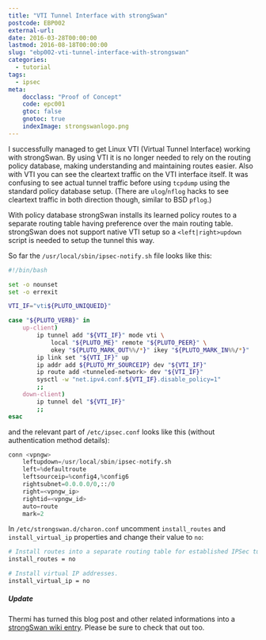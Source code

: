 ```yaml
---
title: "VTI Tunnel Interface with strongSwan"
postcode: EBP002
external-url:
date: 2016-03-28T00:00:00
lastmod: 2016-08-18T00:00:00
slug: "ebp002-vti-tunnel-interface-with-strongswan"
categories:
  - tutorial
tags: 
  - ipsec
meta:
    docclass: "Proof of Concept"
    code: epc001
    gtoc: false
    gnotoc: true
    indexImage: strongswanlogo.png
---
```


I successfully managed to get Linux VTI (Virtual Tunnel Interface) working with strongSwan. By using VTI it is no longer needed to rely on the routing policy database, making understanding and maintaining routes easier. Also with VTI you can see the cleartext traffic on the VTI interface itself. It was confusing to see actual tunnel traffic before using `tcpdump` using the standard policy database setup. (There are `ulog`/`nflog` hacks to see cleartext traffic in both direction though, similar to BSD `pflog`.)<!--more-->

With policy database strongSwan installs its learned policy routes to a separate routing table having preference over the main routing table. strongSwan does not support native VTI setup so a `<left|right>updown` script is needed to setup the tunnel this way.

So far the `/usr/local/sbin/ipsec-notify.sh` file looks like this:

```sh
#!/bin/bash

set -o nounset
set -o errexit

VTI_IF="vti${PLUTO_UNIQUEID}"

case "${PLUTO_VERB}" in
    up-client)
        ip tunnel add "${VTI_IF}" mode vti \
			local "${PLUTO_ME}" remote "${PLUTO_PEER}" \
            okey "${PLUTO_MARK_OUT%%/*}" ikey "${PLUTO_MARK_IN%%/*}"
        ip link set "${VTI_IF}" up
        ip addr add ${PLUTO_MY_SOURCEIP} dev "${VTI_IF}"
        ip route add <tunneled-network> dev "${VTI_IF}"
        sysctl -w "net.ipv4.conf.${VTI_IF}.disable_policy=1"
        ;;
    down-client)
        ip tunnel del "${VTI_IF}"
        ;;
esac

```

and the relevant part of `/etc/ipsec.conf` looks like this (without authentication method details):

```python
conn <vpngw>
    leftupdown=/usr/local/sbin/ipsec-notify.sh
    left=%defaultroute
    leftsourceip=%config4,%config6
    rightsubnet=0.0.0.0/0,::/0
    right=<vpngw_ip>
    rightid=<vpngw_id>
    auto=route
    mark=2

```

In `/etc/strongswan.d/charon.conf` uncomment `install_routes` and `install_virtual_ip` properties and change their value to `no`:

```sh
# Install routes into a separate routing table for established IPSec tunnels.
install_routes = no

# Install virtual IP addresses.
install_virtual_ip = no

```

##### Update 

Thermi has turned this blog post and other related informations into a [strongSwan wiki entry](https://wiki.strongswan.org/projects/strongswan/wiki/RouteBasedVPN). Please be sure to check that out too.
